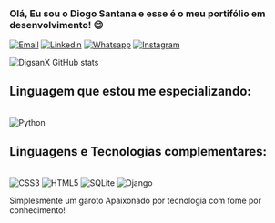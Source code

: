 ### Olá, Eu sou o Diogo Santana e esse é o meu portifólio em desenvolvimento! 😊

[![Email](https://img.shields.io/badge/Gmail-D14836?style=for-the-badge&logo=gmail&logoColor=white)](diogo.anatnas@gmail.com)
[![Linkedin](https://img.shields.io/badge/LinkedIn-0077B5?style=for-the-badge&logo=linkedin&logoColor=white)](https://www.linkedin.com/in/diogo-santana-aa26a8187/)
[![Whatsapp](https://img.shields.io/badge/WhatsApp-25D366?style=for-the-badge&logo=whatsapp&logoColor=white)](https://wa.me/5541992152784)
[![Instagram](https://img.shields.io/badge/Instagram-E4405F?style=for-the-badge&logo=instagram&logoColor=white)](https://www.instagram.com/diogo_reisssss/)

![DigsanX GitHub stats](https://github-readme-stats.vercel.app/api?username=DigsanX&show_icons=true&theme=transparent)

## Linguagem que estou me especializando:

<div style="display: inline_block"><br/>
    <img text-align="center" alt="Python" src="https://img.shields.io/badge/Python-14354C?style=for-the-badge&logo=python&logoColor=white" /><br/>

## Linguagens e Tecnologias complementares:

</div style="display: inline_block"><br/>
    <img text-align="center" alt="CSS3" src="https://img.shields.io/badge/CSS-239120?&style=for-the-badge&logo=css3&logoColor=white" />
    <img text-align="center" alt="HTML5" src="https://img.shields.io/badge/HTML-239120?style=for-the-badge&logo=html5&logoColor=white" />
    <img text-align="center" alt="SQLite" src="https://img.shields.io/badge/SQLite-07405E?style=for-the-badge&logo=sqlite&logoColor=white" />
    <img text-align="center" alt="Django" src="https://img.shields.io/badge/Django-092E20?style=for-the-badge&logo=django&logoColor=white" />
</div><br/>

Simplesmente um garoto Apaixonado por tecnologia com fome por conhecimento!
